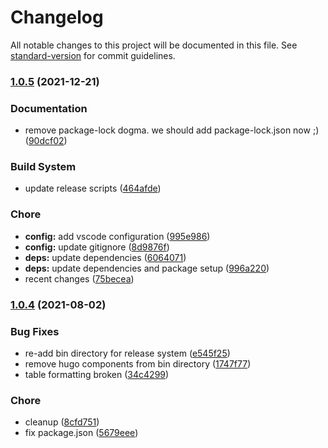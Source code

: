 # Changelog

All notable changes to this project will be documented in this file. See [standard-version](https://github.com/conventional-changelog/standard-version) for commit guidelines.

### [1.0.5](https://github.com/dnb-org/namespace/compare/v1.0.4...v1.0.5) (2021-12-21)


### Documentation

* remove package-lock dogma. we should add package-lock.json now ;) ([90dcf02](https://github.com/dnb-org/namespace/commit/90dcf02990fc6a9d350d97fd5fa185cc21230f8d))


### Build System

* update release scripts ([464afde](https://github.com/dnb-org/namespace/commit/464afde64918f73f3932aa67581417aa99395cd5))


### Chore

* **config:** add vscode configuration ([995e986](https://github.com/dnb-org/namespace/commit/995e986f2e8e43faa4e0554ac465c1a0c3bd5804))
* **config:** update gitignore ([8d9876f](https://github.com/dnb-org/namespace/commit/8d9876ffc34000aec56351064a7e5a939795b66c))
* **deps:** update dependencies ([6064071](https://github.com/dnb-org/namespace/commit/60640717dabe93ad2fb5c52a964bcdc307819464))
* **deps:** update dependencies and package setup ([996a220](https://github.com/dnb-org/namespace/commit/996a220fa2ddf6cd320a90d98114a52de426cb8a))
* recent changes ([75becea](https://github.com/dnb-org/namespace/commit/75beceaf8b6d896d73ec6587ba7f4ecf3359bf42))

### [1.0.4](https://github.com/dnb-org/namespace/compare/v1.0.3...v1.0.4) (2021-08-02)


### Bug Fixes

* re-add bin directory for release system ([e545f25](https://github.com/dnb-org/namespace/commit/e545f251e3326a44834d107f7ec26aa882de49bc))
* remove hugo components from bin directory ([1747f77](https://github.com/dnb-org/namespace/commit/1747f77204b874a694c328aa3a895b57e46496e0))
* table formatting broken ([34c4299](https://github.com/dnb-org/namespace/commit/34c4299c3ff39016733aa7a6a5b7cf1cb59f939f))


### Chore

* cleanup ([8cfd751](https://github.com/dnb-org/namespace/commit/8cfd751e91ba604e89ec70084ac406d9624793c1))
* fix package.json ([5679eee](https://github.com/dnb-org/namespace/commit/5679eee2f1bdff47d4b157bc087e95d600ab44f3))
